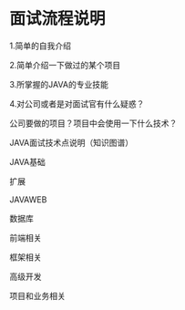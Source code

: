 # 面试流程说明

1.简单的自我介绍

2.简单介绍一下做过的某个项目

3.所掌握的JAVA的专业技能

4.对公司或者是对面试官有什么疑惑？

公司要做的项目？项目中会使用一下什么技术？





JAVA面试技术点说明（知识图谱）

JAVA基础

扩展





JAVAWEB

数据库

前端相关

框架相关

高级开发

项目和业务相关










